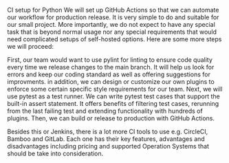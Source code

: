 CI setup for Python
We will set up GitHub Actions so that we can automate our workflow for production release. It is very simple to do and suitable for our small project. More importantly, we do not expect to have any special task that is beyond normal usage nor any special requirements that would need complicated setups of self-hosted options. Here are some more steps we will proceed:

First, our team would want to use pylint for linting to ensure code quality every time we release changes to the main branch. It will help us look for errors and keep our coding standard as well as offering suggestions for improvments. in addition, we can design or customize our own plugins to enforce some certain specific style requirements for our team.
Next, we will use pytest as a test runner. We can write pytest test cases that support the built-in assert statement. It offers benefits of filtering test cases, rerunning from the last failing test and extending functionality with hundreds of plugins.
Then, we can build or release to production with GitHub Actions.

Besides this or Jenkins, there is a lot more CI tools to use e.g. CircleCI, Bamboo and GitLab. Each one has their key features, advantages and disadvantages including pricing and supported Operation Systems that should be take into consideration.